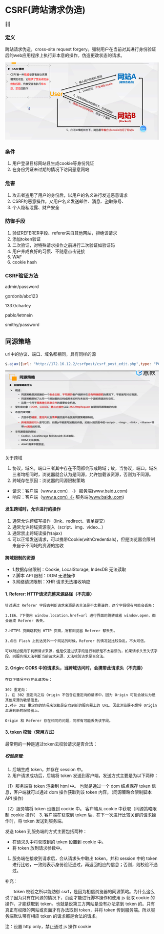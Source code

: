 # CSRF(跨站请求伪造)

:biking_man:

### 定义

跨站请求伪造，cross-site request forgery。强制用户在当前对其进行身份验证后的web应用程序上执行非本意的操作，伪造更改状态的请求。

![image-20210731091530777](csrf/image-20210731091530777.png)

### 条件

1. 用户登录目标网站且生成cookie等身份凭证
2. 在身份凭证未过期的情况下访问恶意网站

### 危害

1. 攻击者盗用了用户的身份后，以用户的名义进行发送恶意请求
2. CSRF的恶意操作，又用户名义发送邮件、消息、盗取账号、
3. 个人隐私泄露、财产安全

### 防御手段

1. 验证REFERER字段、referer来自其他网站，拒绝该请求
2. 添加token验证
3. 二次验证，对特殊请求操作之前进行二次验证如验证码
4. 用户养成良好的习惯、不随意点击链接
5. WAF
6. cookie hash

### CSRF验证方法









admin/password

gordonb/abc123

1337/charley

pablo/letmein

smithy/password

## 同源策略

url中的协议、端口、域名都相同，具有同样的源

```javascript
$.ajax({url: "http://172.16.12.2/csrfpost/csrf_post_edit.php",type: "POST",crossDomain:true,xhrFields: {withCredentials: true},data: {name:"lili",sex:"girl",phonenum:"18622222225",add:"usqqqa",email:"2",submit:"submit"}})
```

![image-20210731211758233](csrf/image-20210731211758233.png)

关于跨域

1. 协议，域名，端口三者其中存在不同都会形成跨域；故，当协议，端口，域名三者均相同时，浏览器就会认为是同源，允许加载该资源，否则为不同源。
2. 跨域存在原因：浏览器的同源限制策略

- 请求：客户端（www.a.com） -》 服务端(www.baidu.com)
- 响应：客户端（www.a.com）《-  服务端(www.baidu.com)



#### 发生跨域时，允许进行的操作

1. 通常允许跨域写操作（link、redirect、表单提交）
2. 通常允许跨域资源嵌入（script、img、video...）
3. 通常禁止跨域读操作(ajax)
4. 可以正常发送请求，可以携带Cookie(withCredentials)，但是浏览器会限制来自于不同域的资源的接收




#### 跨域限制的资源

- 1.数据存储限制：Cookie, LocalStorage, IndexDB 无法读取
- 2.脚本 API 限制：DOM 无法操作
- 3.网络请求限制：XHR 请求无法接收响应

#### 1. Referer: HTTP请求完整来源路径（不完善）

```
针对通过 Referer 字段去判断请求来源是否合法是不太靠谱的，这个字段很有可能会丢失：

1.IE6、7下使用 window.location.href=url 进行界面的跳转或者 window.open，都会造成 Referer 丢失。

2.HTTPS 页面跳转到 HTTP 页面，所有浏览器 Referer 都丢失。

3.点击 Flash 上到达另外一个网站的时候，Referer 的情况就比较杂乱，不太可信。

可以附加使用于判断请求来源，但是仅通过该字段进行判断是不太靠谱的，如果请求头丢失该字段，则服务端无法判断当前请求来源，无法校验请求是否合法。
```




#### 2. Origin: CORS 中的请求头，当跨域访问时，会携带此请求头（不完善）

```
在以下情况不存在此请求头：

302 重定向： 
1. 在 302 重定向之后 Origin 不包含在重定向的请求中，因为 Origin 可能会被认为是其他来源的敏感信息。
2.对于 302 重定向的情况来说都是定向到新的服务器上的 URL，因此浏览器不想将 Origin 泄漏到新的服务器上。

Origin 和 Referer 存在相同的问题，同样有可能丢失该字段。
```

#### 3. **token 校验（常用方式）**

最常用的一种是通过token去校验请求是否合法：

##### 校验原理:

1. 后端生成 token，并存在 session 中。
2. 用户请求成功后，后端将 token 发送到客户端，发送方式主要是为以下两种：

（1）服务端将 token 渲染到 html 中。 也就是通过一个 dom 结点保存 token 信息，客户端就可以通过 dom 操作获取到该 token 内容。（同源策略会限制脚本 API 操作）

（2）服务端将 token 设置到 cookie 中。 客户端从 cookie 中获取（同源策略限制 cookie 操作） 3. 客户端在获取到 token 后，在下一次进行比较关键的请求操作时，将 token 发送到服务端。

发送 token 到服务端的方式主要包括两种：

- 在请求头中将获取到的 token 设置到 cookie 中。
- 将 token 放到请求参数中。

1. 服务端在接收到请求后，会从请求头中取出 token，并和 session 中的 token 进行比较，一致则表示身份验证通过，再返回相应的信息；否则，则校验不通过。

补充：

  token 校验之所以能防御 csrf，是因为相信浏览器的同源策略。为什么这么说？因为只有在同源的情况下，页面才能进行脚本操作和使用 js 获取 cookie 的操作，才能获取到 token。也就是说第三方网站是没有办法拿到 token 的。只有真正有权限的网站或页面才有办法取到 token，并将 token 传到服务端。所以服务端默认带有相应 token 的请求都是合法的请求。

注：设置 http only，禁止通过 js 操作 cookie

